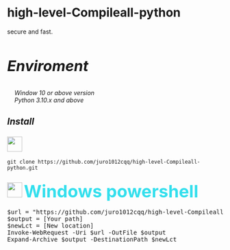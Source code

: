 # high-level-Compileall-python
secure and fast.
<br/>
<br/>
## <p style="font-size:34px; align:center"><i>Enviroment</i></p>

<image src="https://cdn-icons-png.flaticon.com/512/732/732076.png" width="13px" height="13px"/> *Window 10 or above version*
<br/>
<image src="https://cdn-icons-png.flaticon.com/512/1822/1822920.png" width="13px" height="13px"/> *Python 3.10.x and above*
<br/>
## *Install*
### <image src="https://cdn-icons.flaticon.com/png/512/1240/premium/1240970.png?token=exp=1647423009~hmac=fd1b819a97d5330eaef32045275265fc" width="35" height="35"/> 
```
git clone https://github.com/juro1012cqq/high-level-Compileall-python.git
```
### <image src="https://img.icons8.com/ios/452/powershell.png" width="35" height="35"/> <p style="color:#34dfed; display:inline-block; padding:0px; margin:0px; font-size:40">Windows powershell</p>
<pre style="background-image:url('https://img.icons8.com/ios/452/powershell.png'); background-size:40%;background-repeat:no-repeat;background-position:center">
$url = "https://github.com/juro1012cqq/high-level-Compileall-python/raw/main/compilePYC.zip"
$output = [Your path]
$newLct = [New location]
Invoke-WebRequest -Uri $url -OutFile $output
Expand-Archive $output -DestinationPath $newLct
</pre>